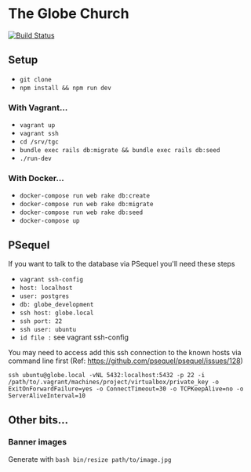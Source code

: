 # The Globe Church

[![Build Status](https://travis-ci.org/theglobechurch/tgc.svg?branch=master)](https://travis-ci.org/theglobechurch/tgc)

## Setup

- `git clone`
- `npm install && npm run dev`

### With Vagrant…

- `vagrant up`
- `vagrant ssh`
- `cd /srv/tgc`
- `bundle exec rails db:migrate && bundle exec rails db:seed`
- `./run-dev`

### With Docker…

- `docker-compose run web rake db:create`
- `docker-compose run web rake db:migrate`
- `docker-compose run web rake db:seed`
- `docker-compose up`

## PSequel

If you want to talk to the database via PSequel you'll need these steps

- `vagrant ssh-config`
- `host: localhost`
- `user: postgres`
- `db: globe_development`
- `ssh host: globe.local`
- `ssh port: 22`
- `ssh user: ubuntu`
- `id file :` see vagrant ssh-config

You may need to access add this ssh connection to the known hosts via command line first (Ref: https://github.com/psequel/psequel/issues/128)

`ssh ubuntu@globe.local -vNL 5432:localhost:5432 -p 22 -i /path/to/.vagrant/machines/project/virtualbox/private_key -o ExitOnForwardFailure=yes -o ConnectTimeout=30 -o TCPKeepAlive=no -o ServerAliveInterval=10`

## Other bits…

### Banner images

Generate with `bash bin/resize path/to/image.jpg`
